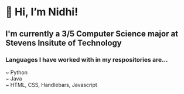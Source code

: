 <h1>👋 Hi, I’m Nidhi! </h1>

<h2>I'm currently a 3/5 Computer Science major at Stevens Insitute of Technology</h2>
<h3> Languages I have worked with in my respositories are... </h3>
<p>
~ Python <br>
~ Java <br>
~ HTML, CSS, Handlebars, Javascript <br>
</p>
